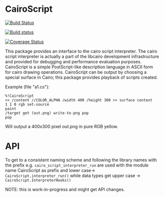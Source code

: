 # CairoScript

[![Build Status](https://travis-ci.org/lobingera/CairoScript.jl.svg?branch=master)](https://travis-ci.org/lobingera/CairoScript.jl)

[![Build status](https://ci.appveyor.com/api/projects/status/bth0v357l1row5cn?svg=true)](https://ci.appveyor.com/project/lobingera/cairoscript-jl)

[![Coverage Status](https://coveralls.io/repos/lobingera/CairoScript.jl/badge.svg?branch=master&service=github)](https://coveralls.io/github/lobingera/CairoScript.jl?branch=master)

This package provides an interface to the cairo script interpreter.
The cairo script interpreter is actually a part of the libcairo development infrastructure and provided for debugging and performance evaluation purposes. CairoScript is a simple PostScript-like description language in ASCII form for cairo drawing operations. CairoScript can be output by choosing a special surface in Cairo; this package provides playback of scripts created.

Example (file "a1.cs"):
```
%!CairoScript
<< /content //COLOR_ALPHA /width 400 /height 300 >> surface context
1 1 0 rgb set-source
paint
/target get (out.png) write-to-png pop
pop
```
Will output a 400x300 pixel out.png in pure RGB yellow.

# API
To get to a consistent naming scheme and following the library names with the prefix e.g. `cairo_script_interpreter_run` are used with the module name CairoScript as prefix and lower case-> `CairoScript.interpreter_run()` while data types get upper case -> `CairoScript.InterpreterHooks()`

NOTE: this is work-in-progress and might get API changes.
